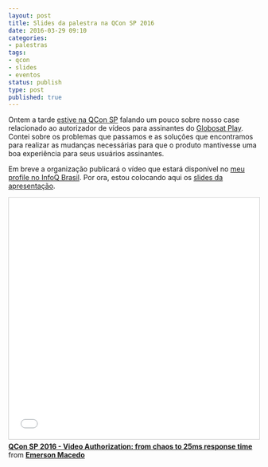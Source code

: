 ```yaml
---
layout: post
title: Slides da palestra na QCon SP 2016
date: 2016-03-29 09:10
categories:
- palestras
tags:
- qcon
- slides
- eventos
status: publish
type: post
published: true
---
```


Ontem a tarde [estive na QCon SP](http://qconsp.com/presentation/autorizacao-de-videos-no-globosat-play-do-caos-aos-25ms-de-tempo-de-resposta) falando um pouco sobre nosso case relacionado ao autorizador de vídeos para assinantes do [Globosat Play](http://globosatplay.globo.com). Contei sobre os problemas que passamos e as soluções que encontramos para realizar as mudanças necessárias para que o produto mantivesse uma boa experiência para seus usuários assinantes.

Em breve a organização publicará o vídeo que estará disponível no [meu profile no InfoQ Brasil](http://www.infoq.com/br/author/Emerson-Macedo). Por ora, estou colocando aqui os [slides da apresentação](http://www.slideshare.net/emerleite/qcon-sp-2016-video-authorization-from-chaos-to-25ms-response-time).

<iframe src="//www.slideshare.net/slideshow/embed_code/key/F98SkS5ZlvKYbU" width="595" height="485" frameborder="0" marginwidth="0" marginheight="0" scrolling="no" style="border:1px solid #CCC; border-width:1px; margin-bottom:5px; max-width: 100%;" allowfullscreen> </iframe> <div style="margin-bottom:5px"> <strong> <a href="//www.slideshare.net/emerleite/qcon-sp-2016-video-authorization-from-chaos-to-25ms-response-time" title="QCon SP 2016 - Video Authorization: from chaos to 25ms response time" target="_blank">QCon SP 2016 - Video Authorization: from chaos to 25ms response time</a> </strong> from <strong><a target="_blank" href="//www.slideshare.net/emerleite">Emerson Macedo</a></strong> </div>
